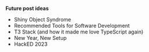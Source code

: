 **Future post ideas**

- Shiny Object Syndrome
- Recommended Tools for Software Development
- T3 Stack (and how it made me love TypeScript again)
- New Year, New Setup
- HackED 2023
